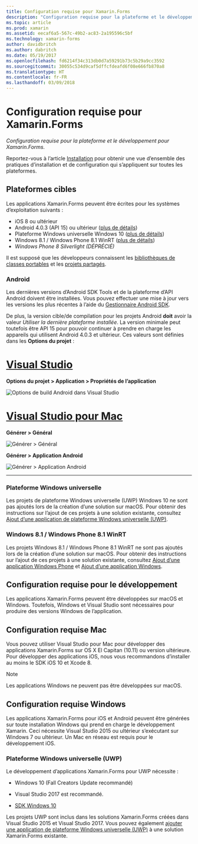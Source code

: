 ```yaml
---
title: Configuration requise pour Xamarin.Forms
description: "Configuration requise pour la plateforme et le développement pour Xamarin.Forms."
ms.topic: article
ms.prod: xamarin
ms.assetid: eecaf6a5-567c-49b2-ac83-2a195596c5bf
ms.technology: xamarin-forms
author: davidbritch
ms.author: dabritch
ms.date: 05/19/2017
ms.openlocfilehash: fd6214f34c313db0d7a59291b73c5b29a9cc3592
ms.sourcegitcommit: 30055c534d9caf5dffcfdeafd6f08e666fb870a8
ms.translationtype: HT
ms.contentlocale: fr-FR
ms.lasthandoff: 03/09/2018
---
```

# <a name="xamarinforms-requirements"></a>Configuration requise pour Xamarin.Forms

_Configuration requise pour la plateforme et le développement pour Xamarin.Forms._

Reportez-vous à l’article [Installation](~/cross-platform/get-started/installation/index.md) pour obtenir une vue d’ensemble des pratiques d’installation et de configuration qui s’appliquent sur toutes les plateformes.

## <a name="target-platforms"></a>Plateformes cibles

Les applications Xamarin.Forms peuvent être écrites pour les systèmes d’exploitation suivants :

-  iOS 8 ou ultérieur
-  Android 4.0.3 (API 15) ou ultérieur ([plus de détails](#android))
-  Plateforme Windows universelle Windows 10 ([plus de détails](#windows10))
-  Windows 8.1 / Windows Phone 8.1 WinRT ([plus de détails](#windows))
-  *Windows Phone 8 Silverlight (DÉPRÉCIÉ)*

Il est supposé que les développeurs connaissent les [bibliothèques de classes portables](~/cross-platform/app-fundamentals/pcl.md) et les [projets partagés](~/cross-platform/app-fundamentals/shared-projects.md).

<a name="android" />

### <a name="android"></a>Android

Les dernières versions d’Android SDK Tools et de la plateforme d’API Android doivent être installées. Vous pouvez effectuer une mise à jour vers les versions les plus récentes à l’aide du [Gestionnaire Android SDK](~/android/get-started/installation/android-sdk.md).

De plus, la version cible/de compilation pour les projets Android **doit** avoir la valeur *Utiliser la dernière plateforme installée*. La version minimale peut toutefois être API 15 pour pouvoir continuer à prendre en charge les appareils qui utilisent Android 4.0.3 et ultérieur. Ces valeurs sont définies dans les **Options du projet** :

# <a name="visual-studiotabvswin"></a>[Visual Studio](#tab/vswin)

**Options du projet > Application > Propriétés de l’application**

![](installation-images/options-android-vs-sml.png "Options de build Android dans Visual Studio")

# <a name="visual-studio-for-mactabvsmac"></a>[Visual Studio pour Mac](#tab/vsmac)

**Générer > Général**

![](installation-images/options-general-sml.png "Générer > Général")

**Générer > Application Android**

![](installation-images/options-android-sml.png "Générer > Application Android")

-----


<a name="windows10" />

### <a name="universal-windows-platform"></a>Plateforme Windows universelle

Les projets de plateforme Windows universelle (UWP) Windows 10 ne sont pas ajoutés lors de la création d’une solution sur macOS. Pour obtenir des instructions sur l’ajout de ces projets à une solution existante, consultez [Ajout d’une application de plateforme Windows universelle (UWP)](~/xamarin-forms/platform/windows/installation/universal.md).


<a name="windows" />

### <a name="windows-81--windows-phone-81-winrt"></a>Windows 8.1 / Windows Phone 8.1 WinRT

Les projets Windows 8.1 / Windows Phone 8.1 WinRT ne sont pas ajoutés lors de la création d’une solution sur macOS. Pour obtenir des instructions sur l’ajout de ces projets à une solution existante, consultez [Ajout d’une application Windows Phone](~/xamarin-forms/platform/windows/installation/phone.md) et [Ajout d’une application Windows](~/xamarin-forms/platform/windows/installation/tablet.md).


## <a name="development-system-requirements"></a>Configuration requise pour le développement

Les applications Xamarin.Forms peuvent être développées sur macOS et Windows. Toutefois, Windows et Visual Studio sont nécessaires pour produire des versions Windows de l’application.

## <a name="mac-system-requirements"></a>Configuration requise Mac

Vous pouvez utiliser Visual Studio pour Mac pour développer des applications Xamarin.Forms sur OS X El Capitan (10.11) ou version ultérieure. Pour développer des applications iOS, nous vous recommandons d’installer au moins le SDK iOS 10 et Xcode 8.

> [!NOTE]
>  Les applications Windows ne peuvent pas être développées sur macOS.

## <a name="windows-system-requirements"></a>Configuration requise Windows

Les applications Xamarin.Forms pour iOS et Android peuvent être générées sur toute installation Windows qui prend en charge le développement Xamarin. Ceci nécessite Visual Studio 2015 ou ultérieur s’exécutant sur Windows 7 ou ultérieur. Un Mac en réseau est requis pour le développement iOS.

### <a name="universal-windows-platform-uwp"></a>Plateforme Windows universelle (UWP)

Le développement d’applications Xamarin.Forms pour UWP nécessite :

* Windows 10 (Fall Creators Update recommandé)

* Visual Studio 2017 est recommandé.

* [SDK Windows 10](https://dev.windows.com/downloads/windows-10-sdk)

Les projets UWP sont inclus dans les solutions Xamarin.Forms créées dans Visual Studio 2015 et Visual Studio 2017.
Vous pouvez également [ajouter une application de plateforme Windows universelle (UWP)](~/xamarin-forms/platform/windows/installation/universal.md) à une solution Xamarin.Forms existante.

